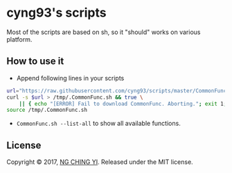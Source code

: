 # cyng93's scripts

Most of the scripts are based on sh, so it "should" works on various platform.


## How to use it
- Append following lines in your scripts
```sh
url="https://raw.githubusercontent.com/cyng93/scripts/master/CommonFunc.sh"
curl -s $url > /tmp/.CommonFunc.sh && true \
    || { echo "[ERROR] Fail to download CommonFunc. Aborting."; exit 1; }
source /tmp/.CommonFunc.sh
```

- `CommonFunc.sh --list-all` to show all available functions.


## License
Copyright © 2017, [NG CHING YI](https://github.com/cyng93). Released under the MIT license.
